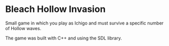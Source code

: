 # Bleach Hollow Invasion

Small game in which you play as Ichigo and must survive a specific number of Hollow waves.

The game was built with C++ and using the SDL library.
